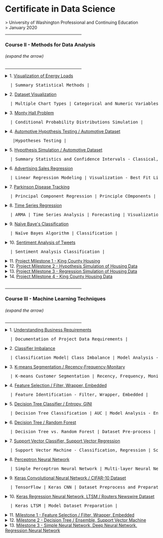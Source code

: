 <!---title: Certificate in Data Science
description: University of Washington Professional and Continueing Education--->

<h1><b>Certificate in Data Science</b></h1>
> University of Washington Professional and Continuing Education<br>
> January 2020

<hr style="width:50%;text-align:left;margin-left:0"> 
<p><h3>Course II - Methods for Data Analysis</h3>
<h6>(expand the arrow)</h6></p>
<hr style="width:50%;text-align:left;margin-left:0">

<details>
  <summary>
    1. <a href="https://github.com/n8sean/portfolio/blob/master/Course-02_L01_EnergyLoads.ipynb">Visualization of Energy Loads</a><br>
    <pre>&nbsp;&nbsp;| Summary Statistical Methods |</pre>
  </summary>
  
<ul>
  <li>Use visualization and summary statistical methods to explore a data set.</li>
</ul>
</details>

<details>
  <summary>
    2. <a href="https://github.com/n8sean/portfolio/blob/master/Course-02_L02_Vizualization.ipynb">Dataset Visualization</a><br>
    <pre>&nbsp;&nbsp;| Multiple Chart Types | Categorical and Numeric Variables |</pre>
  </summary>
  
<ul>
  <li>Create different complementary views of data by applying multiple chart types and aesthetics.</li>
  <li>Project multiple dimensions using conditioning or faceting on both categorical and numeric variables.</li>
</ul>
</details>

<details>
  <summary>
    3. <a href="https://github.com/n8sean/portfolio/blob/master/Course-02_L03_MontyHall.ipynb">Monty Hall Problem</a><br>
    <pre>&nbsp;&nbsp;| Conditional Probability Distributions Simulation |</pre>
  </summary>
  
<ul>
  <li>Simulate the conditional probabilities of the distributions for winning a car vs. a goat for the Monty Hall problem.</li>
</ul>
</details>

<details>
  <summary>
    4. <a href="https://github.com/n8sean/portfolio/blob/master/Course-02_L04_AutoHypothesis.ipynb">Automotive Hypothesis Testing / Automotive Dataset</a><br>
    <pre>&nbsp;&nbsp; |Hypotheses Testing |</pre>
  </summary>
  
<ul>
  <li>Test various hypotheses for the price of automobile features.</li>
</ul>
</details>

<details>
  <summary>
    5. <a href="https://github.com/n8sean/portfolio/blob/master/Course-02_L05_HypothesisSim.ipynb">Hypothesis Simulation / Automotive Dataset</a><br>
    <pre>&nbsp;&nbsp;| Summary Statistics and Confidence Intervals - Classical, Bootstrap, and Bayesian Methods | Distribution Identification | Statistical Significance - Tukey |</pre>
  </summary>
  
<ul>
  <li>Identify a likely distribution for price and several other features.</li>
  <li>Compute basic summary statistics by both classical, bootstrap, and Bayesian methods.</li>
  <li>Compute confidence intervals for these summary statistics by classical, bootstrap, and Bayesian methods.</li>
  <li>Correctly use hypothesis tests to determine if the differences in pairs and multiple populations are significant:</li>
  <ul style="list-style-type:circle;">
    <li>Classical tests</li>
    <li>Tukey’s Honest Significant Differences (HSD)</li>
    <li>Bootstrap methods</li>
    <li>Bayesian model</li>
  </ul>
</ul>
</details>

<details>
  <summary>
    6. <a href="https://github.com/n8sean/portfolio/blob/master/Course-02_L06_AdRegression.ipynb">Advertising Sales Regression</a><br>
    <pre>&nbsp;&nbsp;| Linear Regression Modeling | Visualization - Best Fit Line, Slope, Intercept, R-squared, Mean Squared Error |</pre>
  </summary>
  
<ul>
  <li>Perform four different linear regressions on advertising sales data.</li>
  <li>For the first 3 linear regressions performed:</li>
  <ul style="list-style-type:circle;">
    <li>Produce a labeled graph showing the best fit line with the data points</li>
    <li>Interpret both the slope and y-intercept</li>
  </ul>
  <li>The 4th regression includes all 3 prior features:</li>
  <ul style="list-style-type:circle;">
    <li>TV</li>
    <li>Radio</li>
    <li>Newspaper</li>
  </ul>
  <li>Interpret each partial slope and the intercept parameters.</li>
  <li>Interpret the adjusted R-squared.</li>
  <li>Find and report the mean-squared error.</li>
</ul>
</details>

<details>
  <summary>
    7. <a href="https://github.com/n8sean/portfolio/blob/master/Course-02_L07_ParkinsonPCR.ipynb">Parkinson Disease Tracking</a><br>
    <pre>&nbsp;&nbsp;| Principal Component Regression | Principle COmponents | Explained Variance | One-hot Encoding | R-squared |</pre>
  </summary>
  
<ul>
  <li>Perform Principal Component Regression on a dataset that tracked patients with Parkinson's Disease:</li>
  <ul style="list-style-type:circle;">
    <li>Create an X-matrix (one-hot encoding categorical factors).</li>
    <li>Scale the X-matrix.</li>
    <li>Create the principal components and do a simple plot of the explained variance.</li>
    <li>PCR - Linear regression with the principal components.</li>
  </ul>
  <li>Report on:</li>
  <ul style="list-style-type:circle;">
    <li>Number of components before and after (choose a smaller number of principal components and explain how you chose them).</li>
    <li>Interpret the adjusted R-squared.</li>
  </ul>
</ul>
</details>

<details>
  <summary>
    8. <a href="https://github.com/n8sean/portfolio/blob/master/Course-02_L08_TimeseriesOpEd.ipynb">Time Series Regression</a><br>
    <pre>&nbsp;&nbsp;| ARMA | Time Series Analysis | Forecasting | Visualization - Confidence Intervals |</pre>
  </summary>
  
<ul>
  <li>Using the California dairy production dataset, perform time series analysis on the data for one of Cottage Cheese Production, Milk Production, or Ice Cream Production:</li>
  <ul style="list-style-type:circle;">
    <li>Is this time series stationary?</li>
    <li>Is there a significant seasonal component?</li>
    <li>For the residual from the STL decomposition of the time series, what is the order of the ARMA(p,q) process that best fits?</li>
  </ul>
  <li>Forecast production for 12 months and report both numeric values and plot the confidence intervals:</li>
  <ul style="list-style-type:circle;">
    <li>Are the confidence intervals reasonably small compared to the forecast means?</li>
    <li>How do the confidence intervals behave as time moves to the future?</li>
  </ul>
</ul>
</details>

<details>
  <summary>
    9. <a href="https://github.com/n8sean/portfolio/blob/master/Course-02_L09_BayesOpEd.ipynb">Naïve Baye's Classification</a><br>
    <pre>&nbsp;&nbsp;| Naïve Bayes Algorithm | Classification |</pre>
  </summary>
  
<ul>
  <li>Leverage Naïve Bayes algorithm to build a classification model using the data from previous milestones.</li>
  <li>Briefly summarize your findings on using Naïve Bayes.</li>
  <li>Is Naïve Bayes more accurate than the regression model you used in Milestone 3?</li>
</ul>
</details>

<details>
  <summary>
    10. <a href="https://github.com/n8sean/portfolio/blob/master/Course-02_L10_Sentiment_Analysis2.ipynb">Sentiment Analysis of Tweets</a><br>
    <pre>&nbsp;&nbsp;| Sentiment Analysis Classification |</pre>
  </summary>
  
<ul>
  <li>Build a sentiment analysis classifier for a series of tweets.</li>
</ul>
</details>

<details>
  <summary>
    11. <a href="https://github.com/n8sean/portfolio/blob/master/Course-02_Milestone-01_KingCountyHousing.ipynb">Project Milestone 1 - King County Housing</a><br>
  </summary>
  
<ul>
  <li>As a housing construction contractor it is critical to achieve profit for every home sales opportunity. In this way, the need exists to identify those housing unit features that help to drive profit increase for every home property sale and / or renovation:</li>
  <ul style="list-style-type:circle;">
    <li>Various visulizations are given below that observe how Purchase Price is correlated with the other dataset features.  </li>
    <li>Explanations regarding such feature importances are provided beneath each of the figures.</li>
  </ul>
</ul>
</details>

<details>
  <summary>
    12. <a href="https://github.com/n8sean/portfolio/blob/master/Course-02_Milestone-02_HypothesisSim.ipynb">Project Milestone 2 - Hypothesis Simulation of Housing Data</a><br>
  </summary>
  
<ul>
  <li>Explore the dataset supported by charts and summary statistics.</li>
  <li>Identify a likely distribution for several of the features.</li>
  <li>Compute basic summary statistics by classical, bootstrap, and Bayesian methods.</li>
  <li>Compute confidence intervals for the above summary statistics by classical, bootstrap, and Bayesian methods.</li>
  <li>Leverage confidence intervals in performing hypothesis tests to determine if the differences in pairs and multiple populations are significant.</li>
</ul>
</details>

<details>
  <summary>
    13. <a href="https://github.com/n8sean/portfolio/blob/master/Course-02_Milestone-03_RegressionSim.ipynb">Project Milestone 3 - Regression Simulation of Housing Data</a><br>
  </summary>
  
<ul>
  <li>Prepare the data via cleaning, normalization, encoding, et cetera.</li>
  <li>Generate and evaluate a working model (linear, or time series).</li>
</ul>
</details>

<details>
  <summary>
    14. <a href="https://github.com/n8sean/portfolio/blob/master/Course-02_Milestone-04_KingCountyHousing.ipynb">Project Milestone 4 - King County Housing Data</a><br>
  </summary>
  
<ul>
  <li>Milestone 4 is where everything you built in the previous milestones comes together. For this Milestone, you focus on improving model accuracy and summarizing your findings:</li>
    <ul style="list-style-type:circle;">
      <li>Enhance your model results by trying different model and/or data enhancement techniques (3 models).</li>
      <li>Explain your choice of model and model accuracy.</li>
      <li>Draw direct inferences and conclusions from model results.</li>
      <li>Use graphs and evidence from the data to prove your point.</li>
    </ul>
</ul>
</details>

<br>
<hr style="width:50%;text-align:left;margin-left:0"> 
<p><h3>Course III - Machine Learning Techniques</h3>
<h6>(expand the arrow)</h6></p>
<hr style="width:50%;text-align:left;margin-left:0">

<details>
  <summary>
    1. <a href="https://github.com/n8sean/portfolio/blob/master/Course-03_L01_Understanding-Business-Requirements.pdf">Understanding Business Requirements</a><br>
    <pre>&nbsp;&nbsp;| Documentation of Project Data Requirements |</pre>
  </summary>
  
<ul>
  <li>A diaper manufacturer wants to optimize the manufacturing process by detecting any problems that might lead to a bad quality product.</li>
  <li>Prepare a business understanding document, and provide the customer with the data requirements that are needed to help ensure good quality diaper products.</li>
</ul>
</details>

<details>
  <summary>
    2. <a href="https://github.com/n8sean/portfolio/blob/master/Course-03_L02_Classifier-Imbalance.ipynb">Classifier Imbalance</a><br>
    <pre>&nbsp;&nbsp;| Classification Model| Class Imbalance | Model Analysis - Performance, Accuracy |</pre>
  </summary>
  
<ul>
  <li>Build a classifier model.</li>
  <li>Determine the models measure of performance via accuracy.</li>
  <li>Modify the data by handling class imbalance.</li>
  <li>Determine a measure of performance against the updated data using a classifier model.</li>
  <li>What is the model's accuracy?</li>
</ul>
</details>

<details>
  <summary>
    3. <a href="https://github.com/n8sean/portfolio/blob/master/Course-03_L03_Kmeans-Segmentation_Recency-Frequency-Monitary.ipynb">K-means Segmentation / Recency-Frequency-Monitary</a><br>
    <pre>&nbsp;&nbsp;| K-means Customer Segmentation | Recency, Frequency, Monitary (RFM) Results |</pre>
  </summary>
  
<ul>
  <li>A superstore wants to identify customer groupings that visit their stores based on customer transaction (sales) data. These groupings are used for targeted promotions. You are asked to perform customer segmentation on the provided data.</li>
  <ul style="list-style-type:circle;">
    <li>Calculate the Recency, Frequency, Monitary (RFM) results of each customer.</li>
    <li>Using K-means algorithm, perform customer segmentation.</li>
    <li>Describe your findings.</li>
  </ul>
</ul>
</details>

<details>
  <summary>
    4. <a href="https://github.com/n8sean/portfolio/blob/master/Course-03_L04_Feature-Selection_Filter-Wrapper-Embedded.ipynb">Feature Selection / Filter, Wrapper, Embedded</a><br>
    <pre>&nbsp;&nbsp;| Feature Identification - Filter, Wrapper, Embedded |</pre>
  </summary>
  
<ul>
  <li>You are working for a data science consulting company. Your company is approached by a client requesting that you analyze crime data across the United States. At first glance, you notice that the data has 128 attributes and cannot be examined manually. The data combines socio-economic data from the 1990 US Census, law enforcement data from the 1990 US LEMAS survey, and crime data from the 1995 FBI UCR.</li>
  <li>OBJECTIVE: identify which are the most important features or attributes that contribute to crime. Apply three techniques for feature selection:</li>
  <ul style="list-style-type:circle;">
    <li>Filter methods.</li>
    <li>Wrapper methods.</li>
    <li>Embedded methods.</li>
  </ul>
  <li>Describe your findings.</li>
</ul>
</details>

<details>
  <summary>
    5. <a href="https://github.com/n8sean/portfolio/blob/master/Course-03_L05_Decision-Tree-Classifier_Entropy-Gini.ipynb">Decision Tree Classifier / Entropy, GINI</a>
    <pre>&nbsp;&nbsp;| Decision Tree Classification | AUC | Model Analysis - Entropy and Gini Coefficients, Precision, Recal, Hyperparameters |</pre>
  </summary>
  
<ul>
  <li>Rooney's client is a tech-manufacturing startup working on a number of automated detection devices for the medical and construction industries. Among the auto-detection devices is a reader that looks at possible carcinoma tissue samples to classify the sample as either benign or malignant. Rooney asks you for help in developing a better algorithm than the current classifier, perhaps a decision tree can help.</li>
  <li>Using the WI_Breast_Cancer csv file, create a new notebook to build a decision tree classifier that would be able to detect whether a tumor is benign or malignant. Complete the following tasks and answer the questions:</li>
  <ul style="list-style-type:circle;">
    <li>Test both entropy and the gini coefficient. Which performs better and why?</li>
    <li>What are the best hyperparameter settings for both?</li>
    <li>Visualize both models and see which feature is selected for each criterion. Are they same for both? Why or why not?</li>
    <li>Determine the AUC for the best model you can achieve. What are the precision and recal values and which might be the one you want to maximize?</li>
    <li>What are the implications of using this type of machine learning algorithm for breast cancer analysis?</li>
  </ul>
</ul>
</details>

<details>
  <summary>
    6. <a href="https://github.com/n8sean/portfolio/blob/master/Course-03_L06_Decision-Tree_Random-Forest.ipynb">Decision Tree / Random Forest</a><br>
    <pre>&nbsp;&nbsp;| Decision Tree vs. Random Forest | Dataset Pre-process | Exploratory Data Analysis | Confusion Matrices | Visualization - Tree Structures | Model Analysis - Accuracy</pre>
  </summary>
  
<ul>
  <li>Cypress from New Ventures Department has found a banking client who wants to do a targeted marketing campaign for a specialty investment product to some of its customers. Cypress stresses that the bank only wants to spend the effort on customers who are likely to say yes; last year they used a different company to generate an algorithm and ended up spamming many of their customers with products they didn't want.</li>
  <li>Using the Bank Data.csv file, create a new notebook to train, test, and evaluate an ensemble model. Perform each of the following tasks and answer the related questions:</li>
  <ul style="list-style-type:circle;">
    <li>Read in, parse, and pre-process the data.</li>
    <li>Perform a brief exploratory analysis.</li>
    <li>Compare the performance between a decision tree and a random forest approach by assessing the accuracy of each model.</li>
    <li>Graph the structure of your decision tree, as well as the radnom forest decision tree.</li>
    <li>Graph the confusion matrices for each of your models.</li>
  </ul>
</ul>
</details>

<details>
  <summary>
    7. <a href="https://github.com/n8sean/portfolio/blob/master/Course-03_L07_Support-Vector-Classifier_Support-Vector-Regression.ipynb">Support Vector Classifier, Support Vector Regression</a><br>
    <pre>&nbsp;&nbsp;| Support Vector Machine - Classification, Regression | Scikit - SearchGridCV | Model Analysis - Recall, Precision, F-measure, Predicted Variance, Mean Squared Error | Optimization - Kernel, Hyperparameters |</pre>
  </summary>
  
<ul>
  <li>Kennedy's oceanographic institute client pulled into port the other day with a ton (literally) of collected samples and corresponding data to process. Some of these data tasks are being distributed to others to work on; you've got the abalone (marine snails) data to classify and determine the age from physical characteristics.</li>
  <li>Using the Abalone.csv file, create a new notebook to build an experiment using support vector machine classifier and regression. Perform each of the following tasks and answer the questions:</li>
  <ul style="list-style-type:circle;">
    <li>Convert the continuous output value from continuous to binary (0,1) and build an SVC.</li>
    <li>Using your best guess for hyperparameters and kernel, what is the percentage of correctly classified results?</li>
    <li>Test different kernels and hyperparameters or consider using sklearn.model_selection.SearchGridCV. Which kernel performed best with what settings?</li>
    <li>Show recall, precision and f-measure for the best model.</li>
    <li>Using the original data, with rings as a continuous variable, create an SVR model.</li>
    <li>Report on the predicted variance and the mean squared error.</li>
  </ul>
</ul>
</details>

<details>
  <summary>
    8. <a href="https://github.com/n8sean/portfolio/blob/master/Course-03_L08_Perceptron-Neural-Network.ipynb">Perceptron Neural Network</a><br>
    <pre>&nbsp;&nbsp;| Simple Perceptron Neural Network | Multi-layer Neural Network Classifier | Optimization - Architecture, Learning Rate, Epochs, Momentum |</pre>
  </summary>
  
<ul>
  <li>Mackenzie has a wine bottling factory and recently attended a followup symposium on deep learning and has returned with fascinating ideas to build neural networks to perform classification tasks. She had the idea of building a red-white wine classifier so that the bottle labels can be automatically generated. She approached your team, and suggested that you build a red-white wine classifier as a modified simple perceptron.</li>
  <li>Start from the perceptron neural network notebook (Simple Perceptron Neural Network.ipynb) and modify the python code to make it into a multi-layer neural network classifier.</li>
  <li>Use the provided Simple Perceptron Neural Network notebook to develop a multi-layer feed-forward/backpropagation neural network.</li>
  <li>Be able to adjust the following between experiments:</li>
  <ul style="list-style-type:circle;">
    <li>Learning Rate</li>
    <li>Number of epochs</li>
    <li>Depth of architecture—number of hidden layers between the input and output layers</li>
    <li>Number of nodes in a hidden layer—width of the hidden layers</li>
    <li>Momentum</li>
  </ul>
  <li>Determine what the best neural network structure and hyperparameter settings results in the best predictive capability.</li>
</ul>
</details>

<details>
  <summary>
    9. <a href="https://github.com/n8sean/portfolio/blob/master/Course-03_L09_Keras_Convolutional-Neural-Network_CIFAR-10.ipynb">Keras Convolutional Neural Network / CIFAR-10 Dataset</a><br>
    <pre>&nbsp;&nbsp;| TensorFlow | Keras CNN | Dataset Preprocess and Preparation |</pre>
  </summary>
  
<ul>
  <li>The CIFAR-10 dataset consists of 60,000 32x32 color images in 10 classes, with 6,000 images per class. There are 50,000 training images and 10,000 test images.</li>
  <li>Read CIFAR-10 dataset from Keras.</li>
  <li>Explore the dataset.</li>
  <li>Preprocess and prepare the data for classification.</li>
  <li>Build a TensorFlow model using a single dense hidden layer.</li>
  <li>Apply the model to the test set and evaluate for accuracy.</li>
  <li>Perform 3 adjusts to the number of layers and activation functions to improve accuracy.</li>
</ul>
</details>

<details>
  <summary>
    10. <a href="https://github.com/n8sean/portfolio/blob/master/Course-03_L10_Keras_Regression-Neural-Network_LTSM_Routers-Newswire.ipynb">Keras Regression Neural Network, LTSM / Routers Newswire Dataset</a><br>
    <pre>&nbsp;&nbsp;| Keras LTSM | Model Dataset Preparation |</pre>
  </summary>
  
<ul>
  <li>Your next generation search engine startup was successful in having the ability to search for images based on their content. As a result, the startup received its second round of funding to be able to search news articles based on their topic. As the lead data scientist, you are tasked to build a model that classifies the topic of each article or newswire.</li>
  <li>Using the Keras dataset, create a new notebook and perform each of the following data preparation tasks and answer the related questions:</li>
  <ul style="list-style-type:circle;">
    <li>Read the Reuters dataset into both training and testing datasets.</li>
    <li>Prepare the dataset for modeling.</li>
    <li>Build/compile 3 different models using Keras LTSM ideally to improve the model each iteration.</li>
    <li>Describe and explain your findings.</li>
  </ul>
</ul>
</details>

<details>
  <summary>
    11. <a href="https://github.com/n8sean/portfolio/blob/master/Course-03_Milestone-01_Feature-Selection_Filter-Wrapper-Embedded.ipynb">Milestone 1 - Feature Selection / Filter, Wrapper, Embedded</a><br>
  </summary>
  
<ul>
  <li>For this capstone project, use the SECOM manufacturing Data Set from the UCI Machine Learning Repository. The set is originally for semiconductor manufacturing, but in our case, we will assume that it reflects a diaper manufacturing process.</li>
  <li>Assume the 591 attributes represent different sensors readings across the manufacturing process.</li>
  <li>Using the SECOM dataset, perform each of the following tasks and answer the related questions:</li>
  <ul style="list-style-type:circle;">
    <li>Refine your data understanding and prepare a DFD of solving the manufacturing quality problem.</li>
    <li>Read and merge data.</li>
    <li>Clean and prepare data.</li>
    <li>Visually explore data.</li>
    <li>Handle class imbalance problem.</li>
    <li>Apply feature selection techniques to reduce dimensionality of data.</li>
    <li>Describe your initial findings in a summary section.</li>
  </ul>
</ul>
</details>

<details>
  <summary>
    12. <a href="https://github.com/n8sean/portfolio/blob/master/Course-03_Milestone-02_Decision-Tree_Ensemble-Decision-Tree_Support-Vector-Machine.ipynb">Milestone 2 - Decision Tree / Ensemble, Support Vector Machine</a><br>
  </summary>
  
<ul>
  <li>Milestone 2 continues your work with the diaper manufacturing problem, using the same datasets:</li>
  <ul style="list-style-type:circle;">
    <li>A dataset file SECOM containing 1567 examples, each with 591 features, presented in a 1567 x 591 matrix.</li>
    <li>A labels file listing the classifications and date time stamp for each example.</li>
  </ul>
  <li>Accomplish the following outcomes:</li>
  <ul style="list-style-type:circle;">
    <li>Split prepared data from Milestone 1 into training and testing data.</li>
    <li>Build a decision tree model that detects faulty products.</li>
    <li>Build an ensemble model that detects faulty products.</li>
    <li>Build an SVM model that detects faulty products.</li>
    <li>Evaluate all three models.</li>
  </ul>
</ul>
</details>

<details>
  <summary>
    13. <a href="https://github.com/n8sean/portfolio/blob/master/Course-03_Milestone-03_Simple-Neural-Network_Deep-Neural-Network_Regression-Neural-Network.ipynb">Milestone 3 - Simple Neural Network, Deep Neural Network, Regression Neural Network</a><br>
  </summary>
  
<ul>
  <li>Build a simple neural networks model.</li>
  <li>Build a Deep Neural Network model.</li>
  <li>Build a Regression Neural Network model.</li>
  <li>Summarize your findings with examples.</li>
  <li>Explain what the manufacturer should focus on to optimize the diaper manufacturing process.</li>
</ul>
</details>
